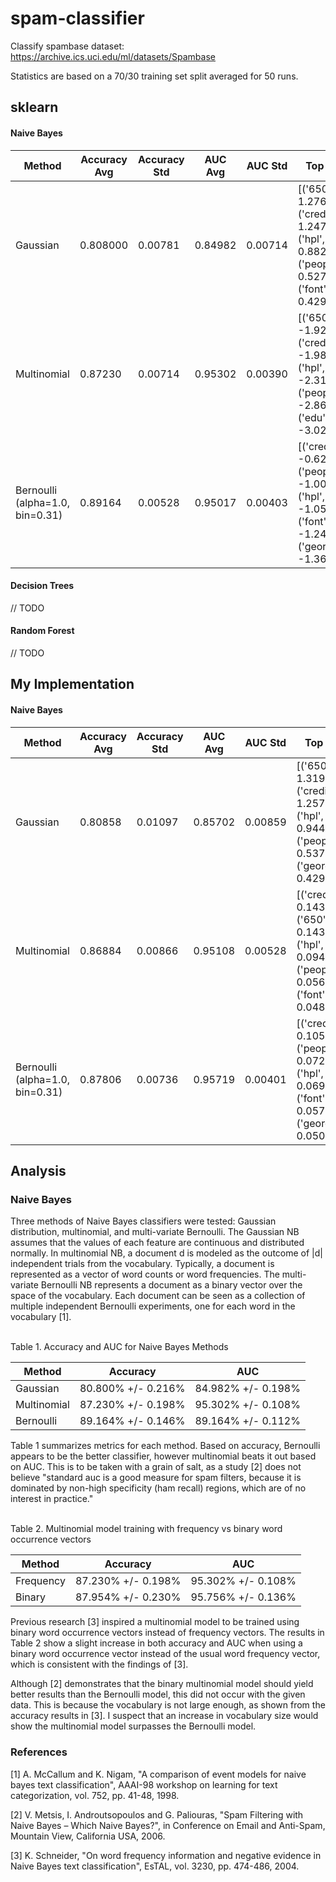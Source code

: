 # spam-classifier
Classify spambase dataset: https://archive.ics.uci.edu/ml/datasets/Spambase

Statistics are based on a 70/30 training set split averaged for 50 runs.
## sklearn
#### Naive Bayes
| Method | Accuracy Avg | Accuracy Std | AUC Avg | AUC Std | Top 5 Features (y=ham) | Top 5 Features (y=spam) |
| --- | --- | --- | --- | --- | --- | --- |
| Gaussian | 0.808000 | 0.00781 | 0.84982 | 0.00714 | [('650', 1.2760192697768751), ('credit', 1.2476267748478689), ('hpl', 0.88242393509127726), ('people', 0.52748478701825663), ('font', 0.4292748478701825)] | [('credit', 2.2555208333333345), ('font', 1.3963862179487192), ('people', 0.54309294871794844), ('business', 0.53835737179487231), ('over', 0.50399038461538403)] |
| Multinomial | 0.87230 | 0.00714 | 0.95302 | 0.00390 | [('650', -1.9278529931605961), ('credit', -1.9801256215148824), ('hpl', -2.3107274101918582), ('people', -2.868116591218965), ('edu', -3.0283909589368152)] | [('credit', -1.4507395482450338), ('font', -1.9440271739962247), ('people', -2.8479883095744416), ('business', -2.90044359646099), ('over', -2.9511096702487905)] |
| Bernoulli (alpha=1.0, bin=0.31)| 0.89164 | 0.00528 | 0.95017 | 0.00403 | [('credit', -0.62493334953781776), ('people', -1.0074197209180786), ('hpl', -1.0558622403769), ('font', -1.2449217749113739), ('george', -1.3607226493637654)] | [('credit', -0.12910183231238115), ('font', -0.24123449696324872), ('people', -0.55563963955578277), ('over', -0.72801086549656979), ('3d', -0.73629591703067643)] |

#### Decision Trees
// TODO

#### Random Forest
// TODO

## My Implementation
#### Naive Bayes
| Method | Accuracy Avg | Accuracy Std | AUC Avg | AUC Std | Top 5 Features (y=ham) | Top 5 Features (y=spam) |
| --- | --- | --- | --- | --- | --- | --- |
| Gaussian | 0.80858 | 0.01097 | 0.85702 | 0.00859 | [('650', 1.3194578005115096), ('credit', 1.2579437340153434), ('hpl', 0.94403580562659861), ('people', 0.53731969309462912), ('george', 0.42955498721227592)] | [('credit', 2.2747826086956491), ('font', 1.3878418972332005), ('business', 0.54054545454545522), ('people', 0.5380316205533594), ('over', 0.51667193675889345)] |
| Multinomial | 0.86884 | 0.00866 | 0.95108 | 0.00528 | [('credit', 0.14393208823250517), ('650', 0.14351229786150893), ('hpl', 0.09480940574430724), ('people', 0.056671145539713377), ('font', 0.048257592687994753)] | [('credit', 0.23500355935145184), ('font', 0.14540852047528446), ('people', 0.056419703295146083), ('over', 0.052507351381355288), ('business', 0.051720856290241896)] |
| Bernoulli (alpha=1.0, bin=0.31) | 0.87806 | 0.00736 | 0.95719 | 0.00401 | [('credit', 0.10577409242592786), ('people', 0.072504803316816663), ('hpl', 0.069268884619273968), ('font', 0.057033067044190547), ('george', 0.050156739811912252)] | [('credit', 0.1190450352685837), ('font', 0.1069994574064025), ('people', 0.077590884427563678), ('3d', 0.066087900162778032), ('over', 0.065653825284861606)] |


## Analysis
### Naive Bayes
Three methods of Naive Bayes classifiers were tested: Gaussian distribution, multinomial, and multi-variate Bernoulli. The Gaussian NB assumes that the values of each feature are continuous and distributed normally. In multinomial NB, a document d is modeled as the outcome of |d| independent trials from the vocabulary. Typically, a document is represented as a vector of word counts or word frequencies. The multi-variate Bernoulli NB represents a document as a binary vector over the space of the vocabulary. Each document can be seen as a collection of multiple independent Bernoulli experiments, one for each word in the vocabulary [1].
<br /><br />

Table 1. Accuracy and AUC for Naive Bayes Methods

| Method | Accuracy | AUC |
| --- | --- | --- |
| Gaussian | 80.800% +/- 0.216% | 84.982% +/- 0.198%
| Multinomial | 87.230% +/- 0.198% | 95.302% +/- 0.108%
| Bernoulli | 89.164% +/- 0.146% | 89.164% +/- 0.112%

Table 1 summarizes metrics for each method. Based on accuracy, Bernoulli appears to be the better classifier, however multinomial beats it out based on AUC. This is to be taken with a grain of salt, as a study [2] does not believe "standard auc is a good measure for spam filters, because it is dominated by non-high specificity (ham recall) regions, which are of no interest in practice."
<br /><br />

Table 2. Multinomial model training with frequency vs binary word occurrence vectors

| Method | Accuracy | AUC |
| --- | --- | --- |
| Frequency | 87.230% +/- 0.198% | 95.302% +/- 0.108% |
| Binary | 87.954% +/- 0.230% | 95.756% +/- 0.136% |

Previous research [3] inspired a multinomial model to be trained using binary word occurrence vectors instead of frequency vectors. The results in Table 2 show a slight increase in both accuracy and AUC when using a binary word occurrence vector instead of the usual word frequency vector, which is consistent with the findings of [3].

Although [2] demonstrates that the binary multinomial model should yield better results than the Bernoulli model, this did not occur with the given data. This is because the vocabulary is not large enough, as shown from the accuracy results in [3]. I suspect that an increase in vocabulary size would show the multinomial model surpasses the Bernoulli model.  

### References
[1] A.  McCallum and K.  Nigam, "A comparison of event models for naive bayes text classification", AAAI-98 workshop on learning for text categorization, vol. 752, pp. 41-48, 1998.

[2] V.  Metsis, I.  Androutsopoulos and G.  Paliouras, "Spam Filtering with Naive Bayes – Which Naive Bayes?", in Conference on Email and Anti-Spam, Mountain View, California USA, 2006.

[3] K.  Schneider, "On word frequency information and negative evidence in Naive Bayes text classification", EsTAL, vol. 3230, pp. 474-486, 2004.
